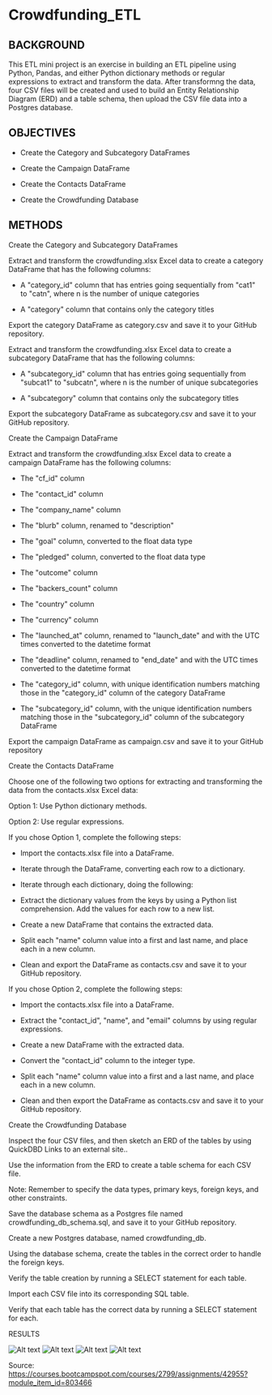 # Crowdfunding_ETL

## BACKGROUND

This ETL mini project is an exercise in building an ETL pipeline using Python, Pandas, and either Python dictionary methods or regular expressions to extract and transform the data. After transformng the data, four CSV files will be created and used to build an Entity Relationship Diagram (ERD) and a table schema, then upload the CSV file data into a Postgres database.

## OBJECTIVES

- Create the Category and Subcategory DataFrames

- Create the Campaign DataFrame

- Create the Contacts DataFrame

- Create the Crowdfunding Database

## METHODS

Create the Category and Subcategory DataFrames

Extract and transform the crowdfunding.xlsx Excel data to create a category DataFrame that has the following columns:

- A "category_id" column that has entries going sequentially from "cat1" to "catn", where n is the number of unique categories

- A "category" column that contains only the category titles

Export the category DataFrame as category.csv and save it to your GitHub repository.

Extract and transform the crowdfunding.xlsx Excel data to create a subcategory DataFrame that has the following columns:

- A "subcategory_id" column that has entries going sequentially from "subcat1" to "subcatn", where n is the number of unique subcategories

- A "subcategory" column that contains only the subcategory titles

Export the subcategory DataFrame as subcategory.csv and save it to your GitHub repository.

Create the Campaign DataFrame

Extract and transform the crowdfunding.xlsx Excel data to create a campaign DataFrame has the following columns:

- The "cf_id" column

- The "contact_id" column

- The "company_name" column

- The "blurb" column, renamed to "description"

- The "goal" column, converted to the float data type

- The "pledged" column, converted to the float data type

- The "outcome" column

- The "backers_count" column

- The "country" column

- The "currency" column

- The "launched_at" column, renamed to "launch_date" and with the UTC times converted to the datetime format

- The "deadline" column, renamed to "end_date" and with the UTC times converted to the datetime format

- The "category_id" column, with unique identification numbers matching those in the "category_id" column of   the category DataFrame

- The "subcategory_id" column, with the unique identification numbers matching those in the "subcategory_id" column of the subcategory DataFrame

Export the campaign DataFrame as campaign.csv and save it to your GitHub repository

Create the Contacts DataFrame

Choose one of the following two options for extracting and transforming the data from the contacts.xlsx Excel data:

Option 1: Use Python dictionary methods.

Option 2: Use regular expressions.

If you chose Option 1, complete the following steps:

- Import the contacts.xlsx file into a DataFrame.

- Iterate through the DataFrame, converting each row to a dictionary.

- Iterate through each dictionary, doing the following:

- Extract the dictionary values from the keys by using a Python list comprehension.
   Add the values for each row to a new list.

- Create a new DataFrame that contains the extracted data.

- Split each "name" column value into a first and last name, and place each in a new column.

- Clean and export the DataFrame as contacts.csv and save it to your GitHub repository.

If you chose Option 2, complete the following steps:

- Import the contacts.xlsx file into a DataFrame.

- Extract the "contact_id", "name", and "email" columns by using regular expressions.

- Create a new DataFrame with the extracted data.

- Convert the "contact_id" column to the integer type.

- Split each "name" column value into a first and a last name, and place each in a new column.

- Clean and then export the DataFrame as contacts.csv and save it to your GitHub repository.

Create the Crowdfunding Database

Inspect the four CSV files, and then sketch an ERD of the tables by using QuickDBD Links to an external site..

Use the information from the ERD to create a table schema for each CSV file.

Note: Remember to specify the data types, primary keys, foreign keys, and other constraints.

Save the database schema as a Postgres file named crowdfunding_db_schema.sql, and save it to your GitHub repository.

Create a new Postgres database, named crowdfunding_db.

Using the database schema, create the tables in the correct order to handle the foreign keys.

Verify the table creation by running a SELECT statement for each table.

Import each CSV file into its corresponding SQL table.

Verify that each table has the correct data by running a SELECT statement for each.


RESULTS

![Alt text](DataFrames/category_df.png)
![Alt text](DataFrames/subcategory_df.png)
![Alt text](DataFrames/campaign_df.png)
![Alt text](DataFrames/contacts_df.png)

Source: https://courses.bootcampspot.com/courses/2799/assignments/42955?module_item_id=803466
